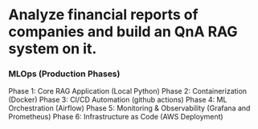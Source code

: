 # Analyze financial reports of companies and build an QnA RAG system on it.

### MLOps (Production Phases)

Phase 1: Core RAG Application (Local Python)
Phase 2: Containerization (Docker)
Phase 3: CI/CD Automation (github actions)
Phase 4: ML Orchestration (Airflow)
Phase 5: Monitoring & Observability (Grafana and Prometheus)
Phase 6: Infrastructure as Code (AWS Deployment)

